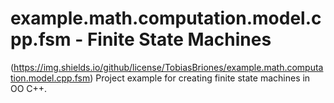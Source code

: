 # example.math.computation.model.cpp.fsm - Finite State Machines
(https://img.shields.io/github/license/TobiasBriones/example.math.computation.model.cpp.fsm)
Project example for creating finite state machines in OO C++.

